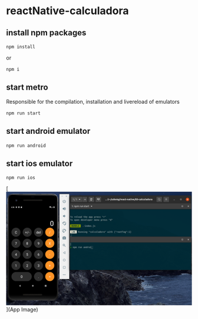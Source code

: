 # reactNative-calculadora

## install npm packages
``` 
npm install
```
or
```
npm i
```
## start metro
Responsible for the compilation, installation and livereload of emulators
``` 
npm run start
```

## start android emulator
``` 
npm run android 
```

## start ios emulator
``` 
npm run ios
```
[![App Image](./src/assets/calculadora.png)](App Image)